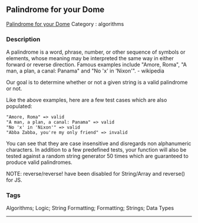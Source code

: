 ## Palindrome for your Dome
[Palindrome for your Dome](https://www.codewars.com/kata/palindrome-for-your-dome)
Category : algorithms

### Description
A palindrome is a word, phrase, number, or other sequence of symbols or elements, whose meaning may be interpreted the same way in either forward or reverse direction. Famous examples include "Amore, Roma", "A man, a plan, a canal: Panama" and "No 'x' in 'Nixon'". - wikipedia

Our goal is to determine whether or not a given string is a valid palindrome or not.

Like the above examples, here are a few test cases which are also populated: 

    "Amore, Roma" => valid
    "A man, a plan, a canal: Panama" => valid
    "No 'x' in 'Nixon'" => valid
    "Abba Zabba, you're my only friend" => invalid

You can see that they are case insensitive and disregards non alphanumeric characters. In addition to a few predefined tests, your function will also be tested against a random string generator 50 times which are guaranteed to produce valid palindromes.

NOTE: reverse/reverse! have been disabled for String/Array and reverse() for JS.

### Tags
Algorithms; Logic; String Formatting; Formatting; Strings; Data Types

- - -
